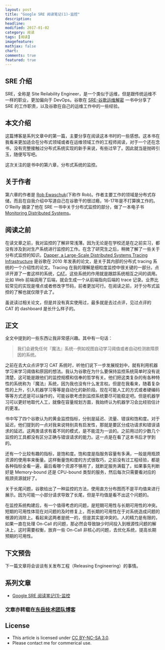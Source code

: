 ```yaml
---
layout: post
title: "Google SRE 阅读笔记(1)-监控"
description: 
headline:
modified: 2017-01-02
category: 阅读
tags: [阅读]
imagefeature:
mathjax: false
chart:
comments: true
featured: true
---
```


## SRE 介绍

SRE，全称是 Site Reilability Engineer，是一个类似于运维，但是跟传统运维不一样的职业，更加偏向于 DevOps。谷歌在 [SRE-谷歌运维解密](https://book.douban.com/subject/26875239/) 一书中分享了 SRE 的工作职责，以及谷歌在自己的运维工作中的一些经验。

## 本文介绍

这篇博客是系列文章中的第一篇，主要分享在阅读这本书时的一些感想。这本书在我看来更加适合在分布式领域或者在运维领域工作的工程师阅读，对于一个还在念书，没有完整接触过分布式系统实现的新手来说，有些过早了。因此就当是抛砖引玉，随便写写吧。

这次关注的是书中的第六章，分布式系统的监控。

## 关于作者

第六章的作者是 [Rob Ewaschuk](https://www.linkedin.com/in/robewaschuk)(下称作 Rob)。作者主要工作的领域是分布式存储，而且在自我介绍中写道自己在谷歌干的很过瘾，16-17年是不打算换工作的。O'Reilly 摘录了他在 SRE 一书中关于分布式监控的部分，做了一本电子书 [Monitoring Distributed Systems](http://www.oreilly.com/webops-perf/free/monitoring-distributed-systems.csp)。

## 阅读之前

在读文章之前，我对监控的了解非常浅薄。因为无论是在学校还是在之前实习，都没有涉及到对生产系统进行监控的工作。在念了研究生之后，稍微了解了一些关于分布式监控的知识。[Dapper, a Large-Scale Distributed Systems Tracing Infrastructure](https://static.googleusercontent.com/media/research.google.com/zh-CN//pubs/archive/36356.pdf) 是谷歌在 2010 年发表的论文，是关于其内部的分布式 tracing 系统的一个介绍性的论文。Tracing 在我的理解是细粒度监控中很关键的一部分。点评开源了一套这样的系统，[CAT](https://github.com/dianping/cat)。这些系统的作用就是跟踪系统相互之间的调用。比如 Web 前端调用了后端，就会生成一个从前端指向后端的 trace 记录。业界比较常见的实现是埋点或者修改字节码，前者更加可行。在阅读之前，对于分布式监控的了解也就仅限于此了。

虽说读过相关论文，但是并没有真实使用过，最多就是去过点评，见过点评的 CAT 的 dashboard 是长什么样子的。

## 正文

全文中提到的一些东西让我非常感兴趣。其中有一句话：

>我们会避免任何『魔法』系统--例如视图自动学习阈值或者自动检测故障原因的系统。

之前在去大众点评学习 CAT 系统时，听他们说下一步发展规划中，就有利用机器学习来学习阈值和原因的想法。我认为谷歌在为什么要保持监控系统简单时没有说清楚，这可能是跟他们的监控规模和信奉的哲学有关。他们把这类复杂的有各种特性的系统称为『魔法』系统，因为我也没有什么发言权。但是在我看来，随着复杂性的上升，引入机器学习等等是自动化的新阶段。现在可能人工的方式或者硬编码等等方式还是可以操作的，可能谷歌考虑到监控系统要尽可能稳定吧。但是机器学习可以更好地取代人工，就像在容量规划方面，我始终认为机器学习会比经验估计的更准。

书中写了四个谷歌认为的黄金监控指标，分别是延迟、流量、错误和饱和度。对于延迟，他们提到的一点对我来说特别具有启发性，那就是要区分成功请求和错误请求的延迟。这两类请求有着不同的模式，是不能混为一谈的。之前用过的少数几个监控的工具都没有区分正确与错误请求的能力。这一点是在看了这本书后才学到的。

还有一个比较有趣的指标，是饱和度。饱和度是指服务容量有多满，一般是用瓶颈资源的使用率来衡量。这样衡量饱和度的方式很取巧，之前没有过工程经验，都是各种指标全看一遍，最后看哪个资源不够用了，就断定服务满载了。如果事先判断好是 Memory-bound 还是 CPU-bound 类型的服务，然后每次只需要看对应的瓶颈资源就好了。

关于长尾问题，谷歌给出了一种监控的方法，使用直方分布图而不是平均值来进行展示。因为可能一小部分请求导致了长尾，但是平均值是看不出这个问题的。

在监控系统构建后，有一个值得考虑的问题，是短期可用性与长期可用性的冲突。短期的可用性体现在对问题的及时修复上，而长期的可用性在于对系统造成问题的根源的消除上。看起来这两者是统一的，但是其实是冲突的。人的精力是有限的，如果一直在处理 On-Call 的问题，那必然会导致缺少时间投入到根源性问题的解决上，这时需要权衡，放弃一些 On-Call 非核心的问题，去优化系统，提高长期预期的可用性。

## 下文预告

下一篇文章将会谈谈有关发布工程（Releasing Engineering）的事情。

## 系列文章

* [Google SRE 阅读笔记(1)-监控](http://gaocegege.com/Blog/%E9%98%85%E8%AF%BB/sre-0)

### 文章亦转载在[东岳技术团队博客](http://blog.dongyueweb.com/)

## License

- This article is licensed under [CC BY-NC-SA 3.0](https://creativecommons.org/licenses/by-nc-sa/3.0/).
- Please contact me for commerical use.
